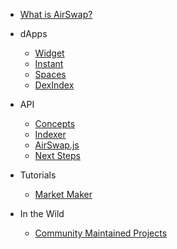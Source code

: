 -   [What is AirSwap?](README.md)

-   dApps

    -   [Widget](dapps/widget.md)
    -   [Instant](dapps/instant.md)
    -   [Spaces](dapps/spaces.md)
    -   [DexIndex](dapps/dexindex.md)

-   API

    -   [Concepts](api/concepts.md)
    -   [Indexer](api/indexer.md)
    -   [AirSwap.js](api/airswapjs.md)
    -   [Next Steps](api/next-steps.md)

-   Tutorials

    -   [Market Maker](tutorials/market-maker/README.md)

-   In the Wild

    -   [Community Maintained Projects](thirdPartyDevs/projects.md)
